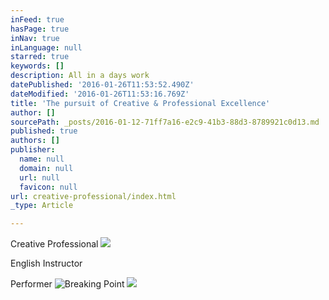 ```yaml
---
inFeed: true
hasPage: true
inNav: true
inLanguage: null
starred: true
keywords: []
description: All in a days work
datePublished: '2016-01-26T11:53:52.490Z'
dateModified: '2016-01-26T11:53:16.769Z'
title: 'The pursuit of Creative & Professional Excellence'
author: []
sourcePath: _posts/2016-01-12-71ff7a16-e2c9-41b3-88d3-8789921c0d13.md
published: true
authors: []
publisher:
  name: null
  domain: null
  url: null
  favicon: null
url: creative-professional/index.html
_type: Article

---
```

Creative Professional
![](https://s3-us-west-2.amazonaws.com/the-grid-img/p/3e7749632ccb22d6d54482baef56252af9892bd4.jpg)

English Instructor 

Performer
![Breaking Point](https://s3-us-west-2.amazonaws.com/the-grid-img/p/ae2d69d9ecdb50063b11c0c1ac1ae2315c1eddcf.png)
![](https://s3-us-west-2.amazonaws.com/the-grid-img/p/9ee6ec7e781cf340ff441508382f8c3e83d4afdc.png)